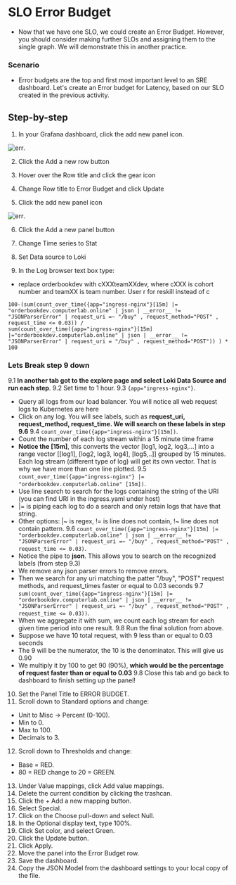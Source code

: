 # SLO Error Budget

- Now that we have one SLO, we could create an Error Budget. However, you should consider making further SLOs and assigning them to the single graph. We will demonstrate this in another practice.

### Scenario
- Error budgets are the top and first most important level to an SRE dashboard. Let's create an Error budget for Latency, based on our SLO created in the previous activity.

## Step-by-step
1. In your Grafana dashboard, click the add new panel icon. 


![err](https://the-software-guild.s3.amazonaws.com/sre/2207/images/GrafanaAddNewPanelIcon.png). 

2. Click the Add a new row button


3. Hover over the Row title and click the gear icon


4. Change Row title to Error Budget and click Update


5. Click the add new panel icon

![err](https://the-software-guild.s3.amazonaws.com/sre/2207/images/GrafanaAddNewPanelIcon.png).

6. Click the Add a new panel button

7. Change Time series to Stat

8. Set Data source to Loki

9. In the Log browser text box type:
 - replace orderbookdev with cXXXteamXXdev, where cXXX is cohort number and teamXX is team number. User r for reskill instead of c

```
100-(sum(count_over_time({app="ingress-nginx"}[15m] |= "orderbookdev.computerlab.online" | json | __error__ !=
"JSONParserError" | request_uri =~ "/buy" , request_method="POST" , request_time <= 0.03)) / 
sum(count_over_time({app="ingress-nginx"}[15m] |="orderbookdev.computerlab.online" | json | __error__ != "JSONParserError" | request_uri = "/buy" , request_method="POST")) ) * 100
```
 
 ### Lets Break step 9 down
  9.1 **In another tab got to the explore page and select Loki Data Source and run each step**. 
  9.2 Set time to 1 hour. 
  9.3 `{app="ingress-nginx"}`. 
   - Query all logs from our load balancer. You will notice all web request logs to Kubernetes are here
   - Click on any log. You will see labels, such as **request_uri, request_method, request_time. We will search on these labels in step 9.6**
  9.4 `count_over_time({app="ingress-nginx"}[15m])`. 
   - Count the number of each log stream within a 15 minute time frame
   - **Notice the [15m]**, this converts the vector [log1, log2, log3,...] into a range vector [[log1], [log2, log3, log4], [log5,..]] grouped by 15 minutes. Each log stream (different type of log) will get its own vector. That is why we have more than one line plotted.
  9.5 `count_over_time({app="ingress-nginx"} |= "orderbookdev.computerlab.online" [15m])`. 
   - Use line search to search for the logs containing the string of the URI (you can find URI in the ingress.yaml under host)
   - |= is piping each log to do a search and only retain logs that have that string.
   - Other options: |~ is regex, != is line does not contain, !~ line does not contain pattern.
  9.6 `count_over_time({app="ingress-nginx"}[15m] |= "orderbookdev.computerlab.online" | json | __error__ !=
"JSONParserError" | request_uri =~ "/buy" , request_method="POST" , request_time <= 0.03)`. 
   - Notice the pipe to **json**. This allows you to search on the recognized labels (from step 9.3)
   - We remove any json parser errors to remove errors.
   - Then we search for any uri matching the patter "/buy", "POST" request methods, and request_times faster or equal to 0.03 seconds
  9.7 `sum(count_over_time({app="ingress-nginx"}[15m] |= "orderbookdev.computerlab.online" | json | __error__ !=
"JSONParserError" | request_uri =~ "/buy" , request_method="POST" , request_time <= 0.03))`. 
   - When we aggregate it with sum, we count each log stream for each given time period into one result.
  9.8 Run the final solution from above. 
   - Suppose we have 10 total request, with 9 less than or equal to 0.03 seconds
   - The 9 will be the numerator, the 10 is the denominator. This will give us 0.90
   - We multiply it by 100 to get 90 (90%), **which would be the percentage of request faster than or equal to 0.03**
  9.8 Close this tab and go back to dashboard to finish setting up the panel!  
  

10. Set the Panel Title to ERROR BUDGET. 
11. Scroll down to Standard options and change:  
  - Unit to Misc -> Percent (0-100). 
  - Min to 0. 
  - Max to 100. 
  - Decimals to 3. 
12. Scroll down to Thresholds and change:  
  - Base = RED. 
  - 80 = RED change to 20 = GREEN. 
13. Under Value mappings, click Add value mappings. 
14. Delete the current condition by clicking the trashcan. 
15. Click the + Add a new mapping button. 
16. Select Special. 
17. Click on the Choose pull-down and select Null. 
18. In the Optional display text, type 100%. 
19. Click Set color, and select Green. 
20. Click the Update button. 
21. Click Apply. 
22. Move the panel into the Error Budget row. 
23. Save the dashboard. 
24. Copy the JSON Model from the dashboard settings to your local copy of the file.  
